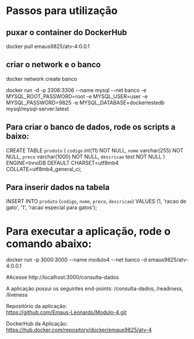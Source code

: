 # Passos para utilização 

## puxar o container do DockerHub

docker pull emaus9825/atv-4:0.0.1

## criar o network e o banco

docker network create banco

docker run -d -p 3306:3306 --name mysql --net banco -e MYSQL_ROOT_PASSWORD=root -e MYSQL_USER=user -e MYSQL_PASSWORD=9825 -e MYSQL_DATABASE=dockertestedb mysql/mysql-server:latest

## Para criar o banco de dados, rode os scripts a baixo:

CREATE TABLE `produto` (
  `codigo` int(11) NOT NULL,
  `nome` varchar(255) NOT NULL,
  `preco` varchar(1000) NOT NULL,
  `descricao` text NOT NULL
) ENGINE=InnoDB DEFAULT CHARSET=utf8mb4 COLLATE=utf8mb4_general_ci;

## Para inserir dados na tabela

INSERT INTO `produto` (`codigo`, `nome`, `preco`, `descricao`) VALUES
(1, 'racao de gato', '1', 'racao especial para gatos');

# Para executar a aplicação, rode o comando abaixo:

docker run -p 3000:3000 --name modulo4 --net banco -d emaus9825/atv-4:0.0.1

#Acesse http://localhost:3000/consulta-dados

A aplicação possui os seguintes end-points:
/consulta-dados,
/readiness,
/liveness

Repositório da aplicação: <br/>
https://github.com/Emaus-Leonardo/Modulo-4.git

DockerHub da Aplicação: <br/>
https://hub.docker.com/repository/docker/emaus9825/atv-4


